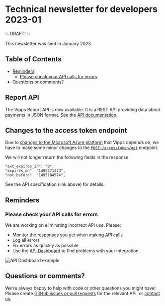 <!-- START_METADATA
---
sidebar_position: 66
title: 2022-12
pagination_next: null
pagination_prev: null
draft: true
---
END_METADATA -->

# Technical newsletter for developers 2023-01

💥 DRAFT! 💥

This newsletter was sent in January 2023.

<!-- START_COMMENT -->

## Table of Contents

* [Reminders](#reminders)
  * [Please check your API calls for errors](#please-check-your-api-calls-for-errors)
* [Questions or comments?](#questions-or-comments)

<!-- END_COMMENT -->

## Report API

The Vipps Report API is now available. It is a REST API providing data about
payments in JSON format. See the
[API documentation](https://vippsas.github.io/vipps-developer-docs/docs/APIs/report-api).

## Changes to the access token endpoint

Due to
[changes to the Microsoft Azure platform](https://learn.microsoft.com/en-us/answers/questions/768833/when-is-adal-and-azure-ad-graph-reaching-end-of-li.html)
that Vipps depends on, we have to make some minor changes to the
[`POST:/accesstoken/get`](https://vippsas.github.io/vipps-developer-docs/api/ecom#tag/Authorization-Service/operation/fetchAuthorizationTokenUsingPost)
endpoint.

We will not longer return the following fields in the response:
```
"ext_expires_in": "0",
"expires_on": "1495271273",
"not_before": "1495184574",
```

See the API specification (link above) for details.

## Reminders

### Please check your API calls for errors

We are working on eliminating incorrect API use. Please:

* Monitor the responses you get when making API calls
* Log all errors
* Fix errors as quickly as possible
* Use the
  [API Dashboard](../developer-resources/api-dashboard.md)
  to find problems with your integration.

![API Dashboard example](images/2021-02-api-dashboard-example.png)

## Questions or comments?

We're always happy to help with code or other questions you might have!
Please create [GitHub issues or pull requests](https://github.com/vippsas)
for the relevant API,
or [contact us](https://vippsas.github.io/vipps-developer-docs/docs/vipps-developers/contact).

